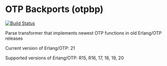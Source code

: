 OTP Backports (otpbp)
==================================
[![Build Status](https://secure.travis-ci.org/Ledest/otpbp.png)](http://travis-ci.org/Ledest/otpbp)

Parse transformer that implements newest OTP functions in old Erlang/OTP releases

Current version of Erlang/OTP: 21

Supported versions of Erlang/OTP: R15, R16, 17, 18, 19, 20
